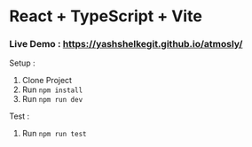 # React + TypeScript + Vite

### Live Demo : https://yashshelkegit.github.io/atmosly/

Setup :
1. Clone Project
2. Run `npm install`
3. Run `npm run dev`

Test :
1. Run `npm run test`